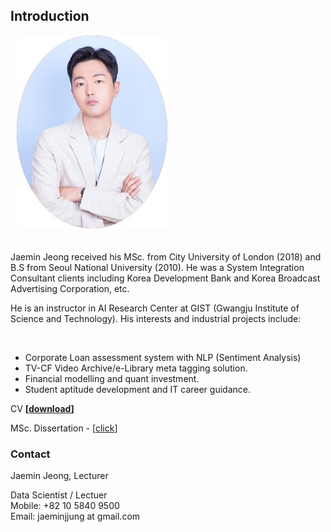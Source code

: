 ## Introduction


<div id="wrapper">
    <div class="twoColumn">
         <img src="https://raw.githubusercontent.com/dscoool/dscoool.github.io/main/jmjung_portrait.jpeg" alt="" class="wp-image-23" style="padding-left: 10px; padding-bottom: 20px;"/>
    </div>
    <div class="twoColumn">
         <p>Jaemin Jeong received his MSc. from City University of London (2018) and B.S from Seoul National University (2010). He was a System Integration Consultant clients including Korea Development Bank and Korea Broadcast Advertising Corporation, etc.</p>

<p>He is an instructor in AI Research Center at GIST (Gwangju Institute of Science and Technology). His  interests and industrial projects include:</p>
<br/>
<ul>
  <li>Corporate Loan assessment system with NLP (Sentiment Analysis)</li>
  <li>TV-CF Video Archive/e-Library meta tagging solution.</li>
  <li>Financial modelling and quant investment.</li>
  <li>Student aptitude development and IT career guidance.</li>
</ul>
    </div>
</div>


CV <strong>[</strong><strong><a rel="noreferrer noopener" href="https://1drv.ms/w/s!Ahzfwi3mTuhvh6ExqfDQ-lhIOPP2qQ?e=8FVVN9" target="_blank">download</a>]</strong>

MSc. Dissertation - <TV Show rating prediction by Machine Learning Methods with quantisation of the review> [<a href="https://1drv.ms/b/s!Ahzfwi3mTuhvh6Ev1_w20hglPFTq_Q?e=4CwA1U">click</a>]
  
### Contact 
<!-- wp:paragraph -->
<p>Jaemin Jeong, Lecturer</p>
<!-- /wp:paragraph -->

<!-- wp:paragraph -->
<p>Data Scientist / Lectuer<br>Mobile: +82 10 5840 9500<br>Email: jaeminjjung at gmail.com</p>
<!-- /wp:paragraph -->
  
  
  
  
